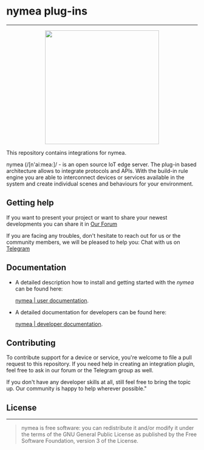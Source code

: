 # nymea plug-ins

--------------------------------------------
<p align="center">
  <a  href="https://nymea.io">
    <img src="https://nymea.io/downloads/img/nymea-logo.svg" width=300>
  </a>
</p>


This repository contains integrations for nymea. 

nymea (/[n'aiːmea:]/ - is an open source IoT edge server. The plug-in based architecture allows to integrate protocols and APIs. With the build-in rule engine you are able to interconnect devices or services available in the system and create individual scenes and behaviours for your environment.


## Getting help

If you want to present your project or want to share your newest developments you can share it in
[Our Forum](https://forum.nymea.io)

If you are facing any troubles, don't hesitate to reach out for us or the community members, we will be pleased to help you:
Chat with us on [Telegram](http://t.me/nymeacommunity)

## Documentation

* A detailed description how to install and getting started with the *nymea* can be found here:

    [nymea | user documentation](https://nymea.io/documentation/users/installation/getting-started).

* A detailed documentation for developers can be found here:

    [nymea | developer documentation](https://nymea.io/documentation/developers/).


## Contributing

To contribute support for a device or service, you're welcome to file a pull request to this repository. If you need help in creating an integration plugin, feel free to ask in our forum or the Telegram group as well.

If you don't have any developer skills at all, still feel free to bring the topic up. Our community is happy to help wherever possible."

## License
--------------------------------------------
> nymea is free software: you can redistribute it and/or modify it under the terms of the GNU General Public License as published by the Free Software Foundation, version 3 of the License.
